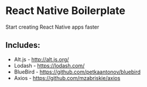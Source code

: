 React Native Boilerplate
===================

Start creating React Native apps faster

Includes:
---------
* Alt.js - http://alt.js.org/
* Lodash - https://lodash.com/
* BlueBird - https://github.com/petkaantonov/bluebird
* Axios - https://github.com/mzabriskie/axios